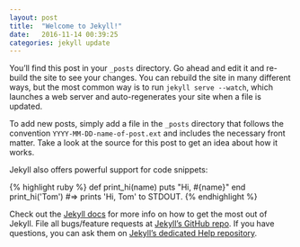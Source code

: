 ```yaml
---
layout: post
title:  "Welcome to Jekyll!"
date:   2016-11-14 00:39:25
categories: jekyll update
---
```

You’ll find this post in your `_posts` directory. Go ahead and edit it and re-build the site to see your changes. You can rebuild the site 
in many different ways, but the most common way is to run `jekyll serve --watch`, which launches a web server and auto-regenerates your site 
when a file is updated.

To add new posts, simply add a file in the `_posts` directory that follows the convention `YYYY-MM-DD-name-of-post.ext` and includes the 
necessary front matter. Take a look at the source for this post to get an idea about how it works.

Jekyll also offers powerful support for code snippets:

{% highlight ruby %}
def print_hi(name)
  puts "Hi, #{name}"
end
print_hi('Tom')
#=> prints 'Hi, Tom' to STDOUT.
{% endhighlight %}

Check out the [Jekyll docs][jekyll] for more info on how to get the most out of Jekyll. File all bugs/feature requests 
at [Jekyll’s GitHub repo][jekyll-gh]. If you have questions, you can ask them on [Jekyll’s dedicated Help repository][jekyll-help].

[jekyll]:      http://jekyllrb.com
[jekyll-gh]:   https://github.com/jekyll/jekyll
[jekyll-help]: https://github.com/jekyll/jekyll-help
